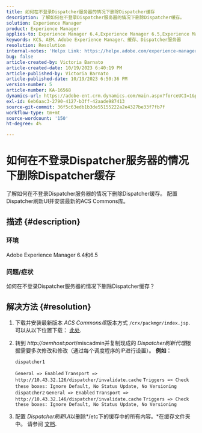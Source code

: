 ```yaml
---
title: 如何在不登录Dispatcher服务器的情况下删除Dispatcher缓存
description: 了解如何在不登录Dispatcher服务器的情况下删除Dispatcher缓存。
solution: Experience Manager
product: Experience Manager
applies-to: Experience Manager 6.4,Experience Manager 6.5,Experience Manager
keywords: KCS、AEM、Adobe Experience Manager、缓存、Dispatcher服务器
resolution: Resolution
internal-notes: 'Helpx Link: https://helpx.adobe.com/experience-manager/kb/How-to-delete-the-dispatcher-cache-without-logging-into-the-Dispatchers-AEM.html'
bug: false
article-created-by: Victoria Barnato
article-created-date: 10/19/2023 6:40:19 PM
article-published-by: Victoria Barnato
article-published-date: 10/19/2023 6:50:36 PM
version-number: 5
article-number: KA-16568
dynamics-url: https://adobe-ent.crm.dynamics.com/main.aspx?forceUCI=1&pagetype=entityrecord&etn=knowledgearticle&id=94f206ee-ae6e-ee11-8df0-6045bd006793
exl-id: 6eb6aac3-2790-4127-b3ff-42aade987413
source-git-commit: 36f5c63edb1b3de55155222a2e4327be33f7fb7f
workflow-type: tm+mt
source-wordcount: '150'
ht-degree: 4%

---
```


# 如何在不登录Dispatcher服务器的情况下删除Dispatcher缓存


了解如何在不登录Dispatcher服务器的情况下删除Dispatcher缓存。 配置Dispatcher刷新UI并安装最新的ACS Commons库。

## 描述 {#description}


### <b>环境</b>

Adobe Experience Manager 6.4和6.5



### <b>问题/症状</b>

如何在不登录Dispatcher服务器的情况下删除Dispatcher缓存？


## 解决方法 {#resolution}


1. 下载并安装最新版本 *ACS Commons库*&#x200B;版本方式 `/crx/packmgr/index.jsp`. 可以从以下位置下载： [此处](https://github.com/Adobe-Consulting-Services/acs-aem-commons/releases).
2. 转到 *http://aemhost:port*/miscadmin并复制现成的 *Dispatcher刷新代理*根据需要多次修改和修改（通过每个调度程序的IP进行设置）。
   <b>例如：</b>



   ```
   dispatcher1
   ```


   `General => Enabled`
   `Transport => http://10.43.32.126/dispatcher/invalidate.cache`
   `Triggers => Check these boxes: Ignore Default, No Status Update, No Versioning`
   ` `
   `dispatcher2`
   `General => Enabled`
   `Transport => http://10.43.32.146/dispatcher/invalidate.cache`
   `Triggers => Check these boxes: Ignore Default, No Status Update, No Versioning`
3. 配置 *Dispatcher刷新UI*&#x200B;以删除*/etc下的缓存中的所有内容。*在缓存文件夹中。 请参阅 [文档](https://adobe-consulting-services.github.io/acs-aem-commons/features/dispatcher-flush-ui/index.html).
